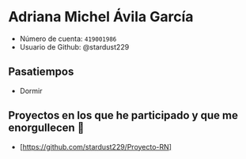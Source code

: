﻿# Adriana Michel Ávila García

-  Número de cuenta: `419001986`
-  Usuario de Github: @stardust229

## Pasatiempos

-  Dormir

## Proyectos en los que he participado y que me enorgullecen 🖤

-  [https://github.com/stardust229/Proyecto-RN]
